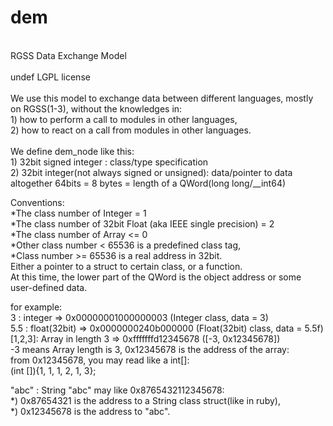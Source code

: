 dem
===
<br>
RGSS Data Exchange Model<br>
<br>
undef LGPL license<br>
<br>
We use this model to exchange data between different languages, mostly on RGSS(1-3), without the knowledges in:<br>
  1) how to perform a call to modules in other languages,<br>
  2) how to react on a call from modules in other languages.<br>
<br>
We define dem_node like this:<br>
  1) 32bit signed integer : class/type specification<br>
  2) 32bit integer(not always signed or unsigned): data/pointer to data<br>
 altogether 64bits = 8 bytes = length of a QWord(long long/__int64)<br>

Conventions:<br>
  *The class number of Integer = 1<br>
  *The class number of 32bit Float (aka IEEE single precision) = 2<br>
  *The class number of Array <= 0 <br>
  *Other class number < 65536 is a predefined class tag,<br>
  *Class number >= 65536 is a real address in 32bit. <br>
     Either a pointer to a struct to certain class, or a function.<br>
     At this time, the lower part of the QWord is the object address or some user-defined data.<br>


for example:<br>
  3      : integer     =>  0x00000001000000003 (Integer  class, data = 3)<br>
  5.5    : float(32bit) => 0x0000000240b000000 (Float(32bit) class, data = 5.5f)<br>
  [1,2,3]: Array in length 3 => 0xfffffffd12345678 ([-3, 0x12345678])<br>
                              -3 means Array length is 3, 0x12345678 is the address of the array:<br>
                from 0x12345678, you may read like a int[]:<br>
                (int []){1, 1, 1, 2, 1, 3};<br>

  "abc" : String "abc" may like 0x8765432112345678:  <br>
      *) 0x87654321 is the address to a String class struct(like in ruby),<br>
      *) 0x12345678 is the address to "abc".<br>



  
